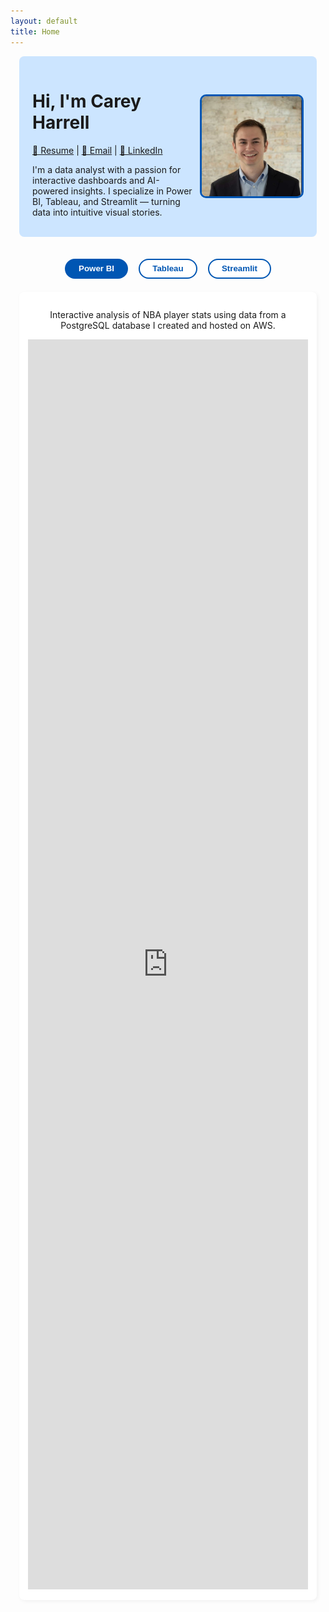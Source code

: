 ```yaml
---
layout: default
title: Home
---
```


<style>
.container {
  max-width: 1150px;
  margin: 0 auto;
  padding: 0 1em;
}

.hero {
  background-color: #cce5ff;
  padding: 1.2em 1.5em;
  margin-top: 1em;
  display: flex;
  justify-content: space-between;
  align-items: center;
  flex-wrap: wrap;
  border-radius: 8px;
}
.hero .info {
  max-width: 60%;
}
.hero img {
  width: 160px;
  height: 160px;
  border-radius: 10px;
  border: 3px solid #0056b3;
}
.buttons {
  margin: 2em 0 1em;
  text-align: center;
}
.buttons button {
  margin: 0.5em;
  padding: 0.5em 1.5em;
  border: 2px solid #0056b3;
  border-radius: 25px;
  background-color: white;
  color: #0056b3;
  font-weight: bold;
  cursor: pointer;
}
.buttons button.active,
.buttons button:hover {
  background-color: #0056b3;
  color: white;
}
.section {
  display: none;
  padding: 1em;
  background-color: white;
  border-radius: 8px;
  margin-bottom: 2em;
  box-shadow: 2px 2px 6px rgba(0, 0, 0, 0.05);
}
.section.active {
  display: block;
}
.tableau-btn {
  margin: 0.5em;
  padding: 0.5em 1.2em;
  border: 2px solid #0056b3;
  background-color: white;
  color: #0056b3;
  border-radius: 20px;
  font-weight: bold;
  cursor: pointer;
}
.tableau-btn.active, .tableau-btn:hover {
  background-color: #0056b3;
  color: white;
}
</style>

<div class="container">
  <div class="hero">
    <div class="info">
      <h1>Hi, I'm Carey Harrell</h1>
      <p>
        <a href="resume.pdf">📄 Resume</a> |
        <a href="mailto:carey.harrell@outlook.com">📧 Email</a> |
        <a href="https://www.linkedin.com/in/carey-harrell/">🔗 LinkedIn</a>
      </p>
      <p>
        I'm a data analyst with a passion for interactive dashboards and AI-powered insights. I specialize in Power BI,
        Tableau, and Streamlit — turning data into intuitive visual stories.
      </p>
    </div>
    <img src="profile.jpg" alt="Your Photo" />
  </div>

  <div class="buttons">
    <button onclick="showSection('powerbi')" id="btn-powerbi" class="active">Power BI</button>
    <button onclick="showSection('tableau')" id="btn-tableau">Tableau</button>
    <button onclick="showSection('streamlit')" id="btn-streamlit">Streamlit</button>
  </div>

  <div id="powerbi" class="section active">
    <p style="text-align: center;">Interactive analysis of NBA player stats using data from a PostgreSQL database I created and hosted on AWS.</p>
    <iframe
      title="NBA_Analysis_Player_Stats_Final"
      style="width: 100%; height: 2000px;"
      src="https://app.powerbi.com/view?r=eyJrIjoiMzRlMjMxZjktMWRjZi00ZmQxLWJkYmQtMmY1ZGEzNzExM2NkIiwidCI6IjljZjNkNGIxLTBiZTYtNGI4NS1iOTVkLWY4NjRkMmUxN2Q2OCIsImMiOjF9"
      frameborder="0"
      allowFullScreen="true"
    ></iframe>
  </div>
</div>

<!-- Tableau Section -->
<div id="tableau" class="section" style="margin: 0.1em auto; max-width: 1100px;">
  <div style="text-align: center; margin-bottom: 1.5em;">
    <button onclick="showTableau('viz1')" class="tableau-btn active">2024 Award Predictions</button>
    <button onclick="showTableau('viz2')" class="tableau-btn">Historical Award Analysis</button>
    <button onclick="showTableau('viz3')" class="tableau-btn">League Trends Over Time</button>
    <button onclick="showTableau('viz4')" class="tableau-btn">Player Career and Stats Analysis</button>
  </div>

  <p id="tableau-description" style="text-align: center; max-width: 900px; margin: 0 auto 1em;">
    Machine learning model predictions for the 2024 NBA season's various awards. Predictions were made during the middle of the season and were created by a machine learning model I created that was trained on data I extracted and engineered. Player performance comparisons can be seen, particularly on the stats the machine learning model found to be the most predictive.
  </p>

  <div id="viz1" class="tableau-viz" style="width:1000px; height:4027px;">
    <div style="display: flex; justify-content: center;">
      <div class='tableauPlaceholder' id='viz1752075142061' style='width:1000px; height:4027px;'>
        <!-- Tableau embed code viz1 -->
        <noscript><a href='#'><img alt='Player Over Time' src='https://public.tableau.com/static/images/NB/NBAAwardsPrediction/PlayerOverTime/1_rss.png' style='border: none' /></a></noscript>
        <object class='tableauViz' style='display: none;'>
          <param name='host_url' value='https%3A%2F%2Fpublic.tableau.com%2F' />
          <param name='embed_code_version' value='3' />
          <param name='site_root' value='' />
          <param name='name' value='NBAAwardsPrediction/PlayerOverTime' />
          <param name='tabs' value='no' />
          <param name='toolbar' value='yes' />
          <param name='static_image' value='https://public.tableau.com/static/images/NB/NBAAwardsPrediction/PlayerOverTime/1.png' />
          <param name='animate_transition' value='yes' />
          <param name='display_static_image' value='yes' />
          <param name='display_spinner' value='yes' />
          <param name='display_overlay' value='yes' />
          <param name='display_count' value='yes' />
          <param name='language' value='en-US' />
        </object>
      </div>
    </div>
  </div>

  <script>
  var divElement = document.getElementById('viz1752075142061');
  var vizElement = divElement.getElementsByTagName('object')[0];
  vizElement.style.width = '1000px';
  vizElement.style.height = '4027px';
  var scriptElement = document.createElement('script');
  scriptElement.src = 'https://public.tableau.com/javascripts/api/viz_v1.js';
  vizElement.parentNode.insertBefore(scriptElement, vizElement);
  </script>

  <div id="viz2" class="tableau-viz" style="display:none; width:1000px; height:4027px;">
    <div style="display: flex; justify-content: center;">
      <div class='tableauPlaceholder' id='viz1752074946639' style='width:1000px; height:4027px;'>
        <!-- Tableau embed code viz2 -->
        <noscript><a href='#'><img alt='Player Over Time' src='https://public.tableau.com/static/images/NB/NBAAwardsAnalysis/PlayerOverTime/1_rss.png' style='border: none' /></a></noscript>
        <object class='tableauViz' style='display: none;'>
          <param name='host_url' value='https%3A%2F%2Fpublic.tableau.com%2F' />
          <param name='embed_code_version' value='3' />
          <param name='site_root' value='' />
          <param name='name' value='NBAAwardsAnalysis/PlayerOverTime' />
          <param name='tabs' value='no' />
          <param name='toolbar' value='yes' />
          <param name='static_image' value='https://public.tableau.com/static/images/NB/NBAAwardsAnalysis/PlayerOverTime/1.png' />
          <param name='animate_transition' value='yes' />
          <param name='display_static_image' value='yes' />
          <param name='display_spinner' value='yes' />
          <param name='display_overlay' value='yes' />
          <param name='display_count' value='yes' />
          <param name='language' value='en-US' />
        </object>        
      </div>
    </div>
  </div>

  <script>
  var divElement = document.getElementById('viz1752074946639');
  var vizElement = divElement.getElementsByTagName('object')[0];
  vizElement.style.width = '1000px';
  vizElement.style.height = '4027px';
  var scriptElement = document.createElement('script');
  scriptElement.src = 'https://public.tableau.com/javascripts/api/viz_v1.js';
  vizElement.parentNode.insertBefore(scriptElement, vizElement);
  </script>

  <div id="viz3" class="tableau-viz" style="display:none; width:1000px; height:4027px;">
    <div style="display: flex; justify-content: center;">
      <div class='tableauPlaceholder' id='viz1752075033715' style='width:1000px; height:4027px;'>
        <!-- Tableau embed code viz3 -->
        <noscript><a href='#'><img alt='Player Over Time' src='https://public.tableau.com/static/images/NB/NBALeagueTrends/PlayerOverTime/1_rss.png' style='border: none' /></a></noscript>
        <object class='tableauViz' style='display: none;'>
          <param name='host_url' value='https%3A%2F%2Fpublic.tableau.com%2F' />
          <param name='embed_code_version' value='3' />
          <param name='site_root' value='' />
          <param name='name' value='NBALeagueTrends/PlayerOverTime' />
          <param name='tabs' value='no' />
          <param name='toolbar' value='yes' />
          <param name='static_image' value='https://public.tableau.com/static/images/NB/NBALeagueTrends/PlayerOverTime/1.png' />
          <param name='animate_transition' value='yes' />
          <param name='display_static_image' value='yes' />
          <param name='display_spinner' value='yes' />
          <param name='display_overlay' value='yes' />
          <param name='display_count' value='yes' />
          <param name='language' value='en-US' />
        </object>        
      </div>
    </div>
  </div>

  <script>
    var divElement = document.getElementById('viz1752075033715');
    var vizElement = divElement.getElementsByTagName('object')[0];
    vizElement.style.width = '1000px';
    vizElement.style.height = '4027px';
    var scriptElement = document.createElement('script');
    scriptElement.src = 'https://public.tableau.com/javascripts/api/viz_v1.js';
    vizElement.parentNode.insertBefore(scriptElement, vizElement);
  </script>

  <div id="viz4" class="tableau-viz" style="display:none; width:1000px; height:4027px;">
    <div style="display: flex; justify-content: center;">
      <div class='tableauPlaceholder' id='viz1752075073721' style='width:1000px; height:4027px;'>
        <!-- Tableau embed code viz4 -->
        <noscript><a href='#'><img alt='Player Over Time' src='https://public.tableau.com/static/images/NB/NBAPlayerAnalysis_17104712376710/PlayerOverTime/1_rss.png' style='border: none' /></a></noscript>
        <object class='tableauViz' style='display: none;'>
          <param name='host_url' value='https%3A%2F%2Fpublic.tableau.com%2F' />
          <param name='embed_code_version' value='3' />
          <param name='site_root' value='' />
          <param name='name' value='NBAPlayerAnalysis_17104712376710/PlayerOverTime' />
          <param name='tabs' value='no' />
          <param name='toolbar' value='yes' />
          <param name='static_image' value='https://public.tableau.com/static/images/NB/NBAPlayerAnalysis_17104712376710/PlayerOverTime/1.png' />
          <param name='animate_transition' value='yes' />
          <param name='display_static_image' value='yes' />
          <param name='display_spinner' value='yes' />
          <param name='display_overlay' value='yes' />
          <param name='display_count' value='yes' />
          <param name='language' value='en-US' />
        </object>
      </div>
    </div>
  </div>

  <script>
  var divElement = document.getElementById('viz1752075073721');
  var vizElement = divElement.getElementsByTagName('object')[0];
  vizElement.style.width = '1000px';
  vizElement.style.height = '4027px';
  var scriptElement = document.createElement('script');
  scriptElement.src = 'https://public.tableau.com/javascripts/api/viz_v1.js';
  vizElement.parentNode.insertBefore(scriptElement, vizElement);
  </script>
  
</div>

<!-- Streamlit Section -->
<div class="container">
  <div id="streamlit" class="section">
    <h2>NHANES Health Dashboard (Streamlit)</h2>
    <p>AI-enhanced health recommendations based on NHANES data via a Streamlit web app.</p>
    <p><a href="https://your-streamlit-app.streamlit.app" target="_blank">Open Streamlit App →</a></p>
  </div>
</div>

<script>
const descriptions = {
  viz1: "Machine learning model predictions for the 2024 NBA season's various awards made during the middle of the season. The machine learning model works by using gradient boosting regression to try to predict a player's % vote share for the 2024 season by looking at their performance stats and their team's performance stats. Player stat comparisons can be seen below and the first 3 stats shown are those that were found to be the most influential by the model.",
  viz2: "Explore historical NBA awards to compare machine learning predictions against actual voting behaviour. This is particularly interesting in cases where the award outcomes were controversial and/or close.",
  viz3: "Dive into league-wide trends over the years including changes in pace, scoring, shot selection and accuracy, and iso ball.",
  viz4: "Analyze individual NBA players’ careers, performance metrics, and evolution over time."
};

function showSection(id) {
  document.querySelectorAll('.section').forEach(sec => sec.classList.remove('active'));
  document.querySelectorAll('.buttons button').forEach(btn => btn.classList.remove('active'));
  document.getElementById(id).classList.add('active');
  document.getElementById('btn-' + id).classList.add('active');
}

function showTableau(id) {
  document.querySelectorAll('.tableau-viz').forEach(el => el.style.display = 'none');
  document.getElementById(id).style.display = 'block';
  document.getElementById('tableau-description').textContent = descriptions[id];

  document.querySelectorAll('.tableau-btn').forEach(btn => btn.classList.remove('active'));
  const index = id.replace("viz", "") - 1;
  document.querySelectorAll('.tableau-btn')[index].classList.add('active');
}
</script>
